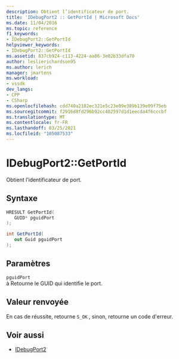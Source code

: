 ```yaml
---
description: Obtient l’identificateur de port.
title: 'IDebugPort2 :: GetPortId | Microsoft Docs'
ms.date: 11/04/2016
ms.topic: reference
f1_keywords:
- IDebugPort2::GetPortId
helpviewer_keywords:
- IDebugPort2::GetPortId
ms.assetid: 837cb924-c113-4224-aa86-3e02b33dfa70
author: leslierichardson95
ms.author: lerich
manager: jmartens
ms.workload:
- vssdk
dev_langs:
- CPP
- CSharp
ms.openlocfilehash: cdd740a2182ec321e5c23e09e389b139e09f75eb
ms.sourcegitcommit: f2916d8fd296b92cc402597d1d1eecda4f6cccbf
ms.translationtype: MT
ms.contentlocale: fr-FR
ms.lasthandoff: 03/25/2021
ms.locfileid: "105087533"
---
```

# <a name="idebugport2getportid"></a>IDebugPort2::GetPortId
Obtient l’identificateur de port.

## <a name="syntax"></a>Syntaxe

```cpp
HRESULT GetPortId( 
   GUID* pguidPort
);
```

```csharp
int GetPortId( 
   out Guid pguidPort
);
```

## <a name="parameters"></a>Paramètres
`pguidPort`\
à Retourne le GUID qui identifie le port.

## <a name="return-value"></a>Valeur renvoyée
 En cas de réussite, retourne `S_OK` , sinon, retourne un code d'erreur.

## <a name="see-also"></a>Voir aussi
- [IDebugPort2](../../../extensibility/debugger/reference/idebugport2.md)
